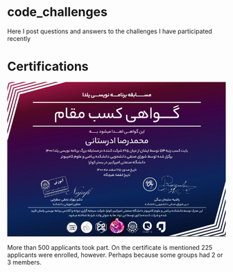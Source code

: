 # code_challenges
Here I post questions and answers to the challenges I have participated recently

# Certifications
![image](./Certificates/Coding_Competition_Certificate.JPG)

More than 500 applicants took part. On the certificate is mentioned 225 applicants were enrolled, however. Perhaps because some groups had 2 or 3 members.  
